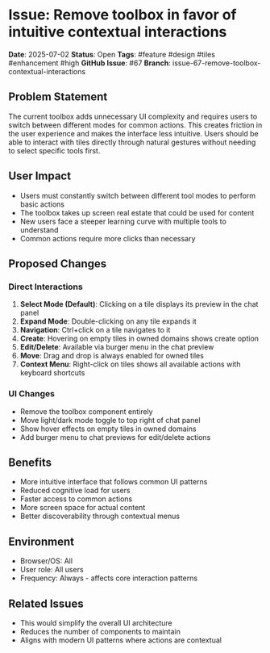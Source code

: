 # Issue: Remove toolbox in favor of intuitive contextual interactions

**Date**: 2025-07-02
**Status**: Open
**Tags**: #feature #design #tiles #enhancement #high
**GitHub Issue**: #67
**Branch**: issue-67-remove-toolbox-contextual-interactions

## Problem Statement
The current toolbox adds unnecessary UI complexity and requires users to switch between different modes for common actions. This creates friction in the user experience and makes the interface less intuitive. Users should be able to interact with tiles directly through natural gestures without needing to select specific tools first.

## User Impact
- Users must constantly switch between different tool modes to perform basic actions
- The toolbox takes up screen real estate that could be used for content
- New users face a steeper learning curve with multiple tools to understand
- Common actions require more clicks than necessary

## Proposed Changes

### Direct Interactions
1. **Select Mode (Default)**: Clicking on a tile displays its preview in the chat panel
2. **Expand Mode**: Double-clicking on any tile expands it
3. **Navigation**: Ctrl+click on a tile navigates to it
4. **Create**: Hovering on empty tiles in owned domains shows create option
5. **Edit/Delete**: Available via burger menu in the chat preview
6. **Move**: Drag and drop is always enabled for owned tiles
7. **Context Menu**: Right-click on tiles shows all available actions with keyboard shortcuts

### UI Changes
- Remove the toolbox component entirely
- Move light/dark mode toggle to top right of chat panel
- Show hover effects on empty tiles in owned domains
- Add burger menu to chat previews for edit/delete actions

## Benefits
- More intuitive interface that follows common UI patterns
- Reduced cognitive load for users
- Faster access to common actions
- More screen space for actual content
- Better discoverability through contextual menus

## Environment
- Browser/OS: All
- User role: All users
- Frequency: Always - affects core interaction patterns

## Related Issues
- This would simplify the overall UI architecture
- Reduces the number of components to maintain
- Aligns with modern UI patterns where actions are contextual